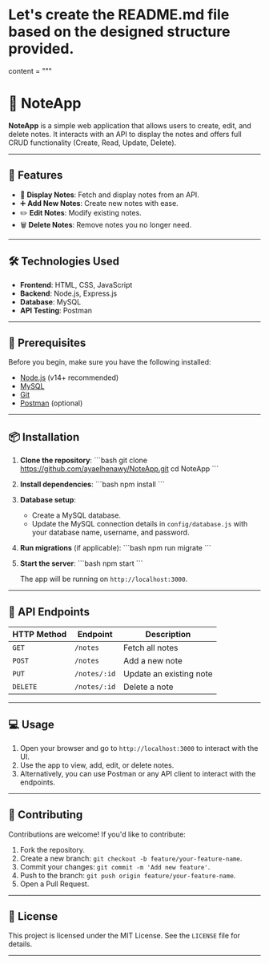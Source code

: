 # Let's create the README.md file based on the designed structure provided.

content = """
# 📝 NoteApp

**NoteApp** is a simple web application that allows users to create, edit, and delete notes. It interacts with an API to display the notes and offers full CRUD functionality (Create, Read, Update, Delete).

---

## 🚀 Features

- 📑 **Display Notes**: Fetch and display notes from an API.
- ➕ **Add New Notes**: Create new notes with ease.
- ✏️ **Edit Notes**: Modify existing notes.
- 🗑️ **Delete Notes**: Remove notes you no longer need.

---

## 🛠️ Technologies Used

- **Frontend**: HTML, CSS, JavaScript
- **Backend**: Node.js, Express.js
- **Database**: MySQL
- **API Testing**: Postman

---

## 🔧 Prerequisites

Before you begin, make sure you have the following installed:

- [Node.js](https://nodejs.org/) (v14+ recommended)
- [MySQL](https://www.mysql.com/)
- [Git](https://git-scm.com/)
- [Postman](https://www.postman.com/) (optional)

---

## 📦 Installation

1. **Clone the repository**:
   \`\`\`bash
   git clone https://github.com/ayaelhenawy/NoteApp.git
   cd NoteApp
   \`\`\`

2. **Install dependencies**:
   \`\`\`bash
   npm install
   \`\`\`

3. **Database setup**:
   - Create a MySQL database.
   - Update the MySQL connection details in `config/database.js` with your database name, username, and password.

4. **Run migrations** (if applicable):
   \`\`\`bash
   npm run migrate
   \`\`\`

5. **Start the server**:
   \`\`\`bash
   npm start
   \`\`\`

   The app will be running on `http://localhost:3000`.

---

## 🔗 API Endpoints

| HTTP Method | Endpoint        | Description             |
|-------------|-----------------|-------------------------|
| `GET`       | `/notes`        | Fetch all notes         |
| `POST`      | `/notes`        | Add a new note          |
| `PUT`       | `/notes/:id`    | Update an existing note |
| `DELETE`    | `/notes/:id`    | Delete a note           |

---

## 💻 Usage

1. Open your browser and go to `http://localhost:3000` to interact with the UI.
2. Use the app to view, add, edit, or delete notes.
3. Alternatively, you can use Postman or any API client to interact with the endpoints.

---

## 🤝 Contributing

Contributions are welcome! If you'd like to contribute:

1. Fork the repository.
2. Create a new branch: `git checkout -b feature/your-feature-name`.
3. Commit your changes: `git commit -m 'Add new feature'`.
4. Push to the branch: `git push origin feature/your-feature-name`.
5. Open a Pull Request.

---

## 📜 License

This project is licensed under the MIT License. See the `LICENSE` file for details.

---
